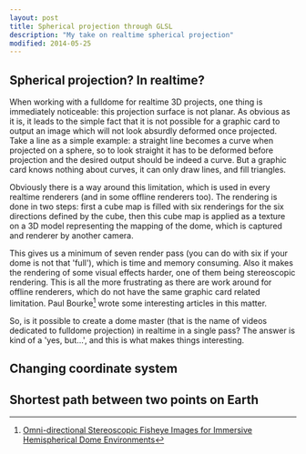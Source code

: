 ```yaml
---
layout: post
title: Spherical projection through GLSL
description: "My take on realtime spherical projection"
modified: 2014-05-25
---
```


## Spherical projection? In realtime?

When working with a fulldome for realtime 3D projects, one thing is immediately noticeable: this projection surface is not planar. As obvious as it is, it leads to the simple fact that it is not possible for a graphic card to output an image which will not look absurdly deformed once projected. Take a line as a simple example: a straight line becomes a curve when projected on a sphere, so to look straight it has to be deformed before projection and the desired output should be indeed a curve. But a graphic card knows nothing about curves, it can only draw lines, and fill triangles.

Obviously there is a way around this limitation, which is used in every realtime renderers (and in some offline renderers too). The rendering is done in two steps: first a cube map is filled with six renderings for the six directions defined by the cube, then this cube map is applied as a texture on a 3D model representing the mapping of the dome, which is captured and renderer by another camera.

This gives us a minimum of seven render pass (you can do with six if your dome is not that 'full'), which is time and memory consuming. Also it makes the rendering of some visual effects harder, one of them being stereoscopic rendering. This is all the more frustrating as there are work around for offline renderers, which do not have the same graphic card related limitation. Paul Bourke[^1] wrote some interesting articles in this matter.

So, is it possible to create a dome master (that is the name of videos dedicated to fulldome projection) in realtime in a single pass? The answer is kind of a 'yes, but...', and this is what makes things interesting.

## Changing coordinate system

## Shortest path between two points on Earth

[^1]: [Omni-directional Stereoscopic Fisheye Images for Immersive Hemispherical Dome Environments](http://paulbourke.net/papers/cgat09)
